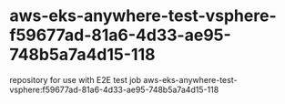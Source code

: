 # aws-eks-anywhere-test-vsphere-f59677ad-81a6-4d33-ae95-748b5a7a4d15-118
repository for use with E2E test job aws-eks-anywhere-test-vsphere:f59677ad-81a6-4d33-ae95-748b5a7a4d15-118
